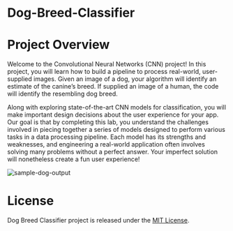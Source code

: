 # Dog-Breed-Classifier

# Project Overview
Welcome to the Convolutional Neural Networks (CNN) project! In this project, you will learn how to build a pipeline to process real-world, user-supplied images. Given an image of a dog, your algorithm will identify an estimate of the canine’s breed. If supplied an image of a human, the code will identify the resembling dog breed.

Along with exploring state-of-the-art CNN models for classification, you will make important design decisions about the user experience for your app. Our goal is that by completing this lab, you understand the challenges involved in piecing together a series of models designed to perform various tasks in a data processing pipeline. Each model has its strengths and weaknesses, and engineering a real-world application often involves solving many problems without a perfect answer. Your imperfect solution will nonetheless create a fun user experience!

![sample-dog-output](https://user-images.githubusercontent.com/13796910/70858434-c6bfb880-1ec7-11ea-8cd7-d60baaa4db55.png)

# License
Dog Breed Classifier project is released under the [MIT License](https://github.com/JDGALLEGOS/Dog-Breed-Classifier/blob/master/LICENSE).
